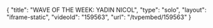 {
    "title": "WAVE OF THE WEEK: YADIN NICOL",
    "type": "solo",
    "layout": "iframe-static",
    "videoId": "159563",
    "url": "\/tvpembed\/159563"
}